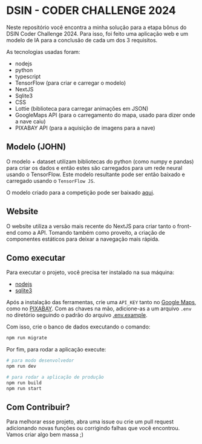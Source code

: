 # DSIN - CODER CHALLENGE 2024

Neste repositório você encontra a minha solução para a etapa bônus do DSIN Coder Challenge 2024.
Para isso, foi feito uma aplicação web e um modelo de IA para a conclusão de cada um dos 3 requisitos.

As tecnologias usadas foram:

- nodejs
- python
- typescript
- TensorFlow (para criar e carregar o modelo)
- NextJS
- Sqlite3
- CSS
- Lottie (biblioteca para carregar animações em JSON)
- GoogleMaps API (para o carregamento do mapa, usado para dizer onde a nave caiu)
- PIXABAY API (para a aquisição de imagens para a nave)

## Modelo (JOHN)

O modelo + dataset utilizam bibliotecas do python (como numpy e pandas) para criar os dados e então estes são carregados para um rede neural usando o TensorFlow. Este modelo resultante pode ser então baixado e carregado usando o `TensorFlow JS`.

O modelo criado para a competição pode ser baixado [aqui](https://github.com/Dpbm/dsin-coderchallenge-2024/releases/tag/v1.1).

## Website

O website utiliza a versão mais recente do NextJS para criar tanto o front-end como a API. Tomando também como proveito, a criação de componentes estáticos para deixar a navegação mais rápida.

## Como executar

Para executar o projeto, você precisa ter instalado na sua máquina:

- [nodejs](https://nodejs.org/en)
- [sqlite3](https://www.sqlite.org/download.html)

Após a instalação das ferramentas, crie uma `API_KEY` tanto no [Google Maps](https://developers.google.com/maps/documentation/javascript/get-api-key), como no [PIXABAY](https://pixabay.com/api/docs/). Com as chaves na mão, adicione-as a um arquivo `.env` no diretório seguindo o padrão do arquivo [.env.example](.env.example).

Com isso, crie o banco de dados executando o comando:

```bash
npm run migrate
```

Por fim, para rodar a aplicação execute:

```bash
# para modo desenvolvedor
npm run dev

# para rodar a aplicação de produção
npm run build
npm run start
```

## Com Contribuir?

Para melhorar esse projeto, abra uma issue ou crie um pull request adicionando novas funções ou corrigindo falhas que você encontrou. Vamos criar algo bem massa ;)

